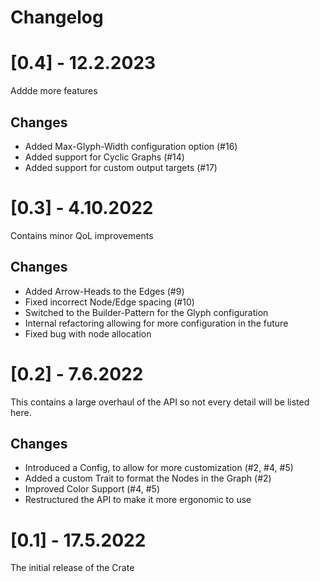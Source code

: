 # Changelog

# [0.4] - 12.2.2023
Addde more features
## Changes
* Added Max-Glyph-Width configuration option (#16)
* Added support for Cyclic Graphs (#14)
* Added support for custom output targets (#17)

# [0.3] - 4.10.2022
Contains minor QoL improvements
## Changes
* Added Arrow-Heads to the Edges (#9)
* Fixed incorrect Node/Edge spacing (#10)
* Switched to the Builder-Pattern for the Glyph configuration
* Internal refactoring allowing for more configuration in the future
* Fixed bug with node allocation

# [0.2] - 7.6.2022
This contains a large overhaul of the API so not every detail will be listed here.
## Changes
* Introduced a Config, to allow for more customization (#2, #4, #5)
* Added a custom Trait to format the Nodes in the Graph (#2)
* Improved Color Support (#4, #5)
* Restructured the API to make it more ergonomic to use

# [0.1] - 17.5.2022
The initial release of the Crate